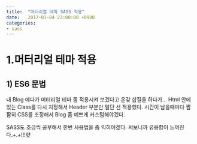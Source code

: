 ```yaml
---
title:  "머터리얼 테마 SASS 적용"
date:   2017-01-04 23:00:00 +0900
categories:  
- sass
---
```



# 1.머터리얼 테마 적용  

## 1) ES6 문법


내 Blog 에다가 머터리얼 테마 좀 적용시켜 보겠다고 온갖 삽질을 하다가...
Html 안에 있는 Class를 다시 지정해서 Header 부분만 일단 선 적용했다.
시간이 남을때마다 짬짬히 CSS를 조정해서 Blog 좀 예쁘게 커스텀해야겠다.

SASS도 조금씩 공부해서 한번 사용법을 좀 익혀야겠다. 써보니까 유용함이 느껴진다.+.+!!!햣
